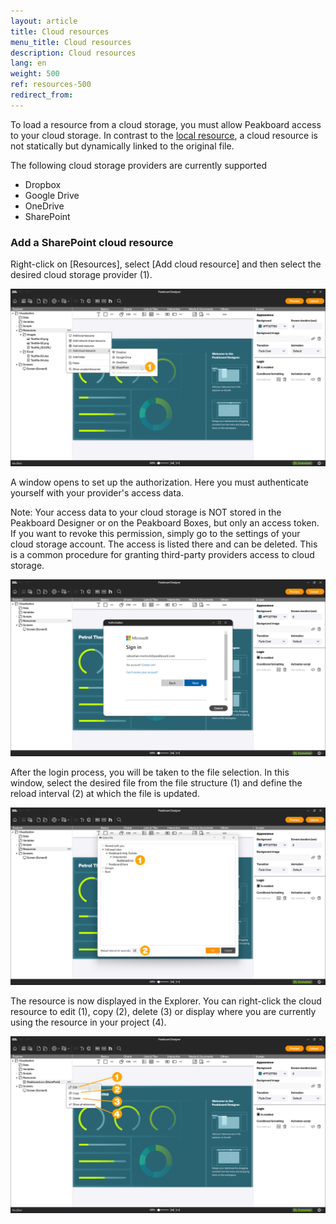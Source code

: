 ```yaml
---
layout: article
title: Cloud resources
menu_title: Cloud resources
description: Cloud resources
lang: en
weight: 500
ref: resources-500
redirect_from:
---
```


To load a resource from a cloud storage, you must allow Peakboard access to your cloud storage.
In contrast to the [local resource](/resources/en-resources-local.html), a cloud resource is not statically but dynamically linked to the original file.

The following cloud storage providers are currently supported

* Dropbox
* Google Drive
* OneDrive
* SharePoint

### Add a SharePoint cloud resource

Right-click on [Resources], select [Add cloud resource] and then select the desired cloud storage provider (1).

![Add cloud resource](/assets/images/resources/en_resources-cloud-01.png)

A window opens to set up the authorization. Here you must authenticate yourself with your provider's access data.

Note: Your access data to your cloud storage is NOT stored in the Peakboard Designer or on the Peakboard Boxes, but only an access token. If you want to revoke this permission, simply go to the settings of your cloud storage account. The access is listed there and can be deleted. This is a common procedure for granting third-party providers access to cloud storage.

![Authorize access](/assets/images/resources/en_resources-cloud-02.png)

After the login process, you will be taken to the file selection. In this window, select the desired file from the file structure (1) and define the reload interval (2) at which the file is updated.

![Select file](/assets/images/resources/en_resources-cloud-03.png)

The resource is now displayed in the Explorer.
You can right-click the cloud resource to edit (1), copy (2), delete (3) or display where you are currently using the resource in your project (4).

![Manage cloud resource](/assets/images/resources/en_resources-cloud-04.png)
